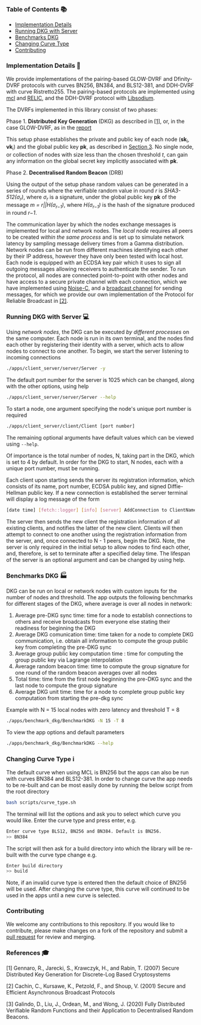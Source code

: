 ### Table of Contents :books:
* [Implementation Details](#implementation-details)
* [Running DKG with Server](#running-dkg-with-server)
* [Benchmarks DKG](#benchmarks-dkg)
* [Changing Curve Type ](#changing-curve-type)
* [Contributing](#contributing)

### Implementation Details :page_facing_up: <a name="implementation-details"></a>

We provide implementations of the pairing-based GLOW-DVRF and Dfinity-DVRF protocols with curves BN256, BN384, and BLS12-381, and DDH-DVRF with curve Ristretto255. The pairing-based protocols are implemented using [mcl](https://github.com/herumi/mcl) and [RELIC](https://github.com/relic-toolkit/relic), and the DDH-DVRF protocol with [Libsodium](https://github.com/jedisct1/libsodium). 

The DVRFs implemented in this library consist of two phases:

Phase 1. __Distributed Key Generation__ (DKG) as described in [[1]](#1), or, in the case GLOW-DVRF, as in the [report](dvrfs-report.pdf)

This setup phase establishes the private and public key of each node (**sk**<sub>i</sub>, **vk**<sub>i</sub>) and the global public key **pk**, as described in [Section 3](dvrfs-report.pdf). No single node, or collection of nodes with size less than the chosen threshold *t*, can gain any information on the global secret key implicitly associated with **pk**. 

Phase 2. __Decentralised Random Beacon__ (DRB)

Using the output of the setup phase random values can be generated in a series of rounds where the verifiable random value in round *r* is *SHA3-512(σ<sub>r</sub>)*, where *σ<sub>r</sub>* is a signature, under the global public key **pk** of the message *m = r||H(σ<sub>r−1</sub>)*, where *H(σ<sub>r−1</sub>)* is the hash of the signature produced in round *r−1*. 

The communication layer by which the nodes exchange messages is implemented for local and network nodes. The _local node_ requires all peers to be created _within the same process_ and is set up to simulate network latency by sampling message delivery times from a Gamma distribution. Network nodes can be run from different machines identifying each other by their IP address, however they have only been tested with local host. Each node is equipped with an ECDSA key pair which it uses to sign all outgoing messages allowing receivers to authenticate the sender.  To run the protocol, all nodes are connected point-to-point with other nodes and have access to a secure private channel with each connection, which we have implemented using [Noise-C](https://github.com/rweather/noise-c), and a [broadcast channel](https://en.wikipedia.org/wiki/Atomic_broadcast) for sending messages, for which we provide our own implementation of the Protocol for Reliable Broadcast in [[2]](#2).

### Running DKG with Server :computer: <a name="running-dkg-with-server"></a>
Using _network nodes_, the DKG can be executed _by different processes_ on the same computer. Each node is run in its own terminal, and the nodes find each other by registering their identity with a server, which acts to allow nodes to connect to one another. To begin, we start the server listening to incoming connections
```bash 
./apps/client_server/server/Server -y
```
The default port number for the server is 1025 which can be changed, along with the other options, using help
```bash
./apps/client_server/server/Server --help
```
To start a node, one argument specifying the node's unique port number is required
```bash
./apps/client_server/client/Client [port number] 
```
The remaining optional arguments have default values which can be viewed using `--help`.

Of importance is the total number of nodes, N, taking part in the DKG, which is set to 4 by default. In order for the DKG to start, N nodes, each with a unique port number, must be running.

Each client upon starting sends the server its registration information, which consists of its name, port number, ECDSA public key, and signed Diffie-Hellman public key. If a new connection is established the server terminal will display a log message of the form 
```bash 
[date time] [fetch::logger] [info] [server] AddConnection to ClientName
```
The server then sends the new client the registration information of all existing clients, and notifies the latter of the new client. Clients will then attempt to connect to one another using the registration information from the server, and, once connected to N - 1 peers, begin the DKG. Note, the server is only required in the initial setup to allow nodes to find each other, and, therefore, is set to terminate after a specified delay time. The lifespan of the server is an optional argument and can be changed by using help. 



### Benchmarks DKG :factory: <a name="benchmarks-dkg"></a>
DKG can be run on local or network nodes with custom inputs for the number of nodes and threshold. The app outputs the following benchmarks for different stages of the DKG, where average is over all nodes in network:
1. Average pre-DKG sync time: time for a node to establish connections to others and receive broadcasts from everyone else stating their readiness for beginning the DKG
2. Average DKG comunication time: time taken for a node to complete DKG communication, i.e. obtain all information to compute the group public key from completing the pre-DKG sync
3. Average group public key computation time : time for computing the group public key via Lagrange interpolation
4. Average random beacon time: time to compute the group signature for one round of the random beacon averages over all nodes
5. Total time: time from the first node beginning the pre-DKG sync and the last node to compute the group signature
6. Average DKG unit time: time for a node to complete group public key computation from starting the pre-dkg sync

Example with N = 15 local nodes with zero latency and threshold T = 8
```bash 
./apps/benchmark_dkg/BenchmarkDKG -N 15 -T 8
```

To view the app options and default parameters
```bash 
./apps/benchmark_dkg/BenchmarkDKG --help
```

### Changing Curve Type :information_source: <a name="changing-curve-type"></a>
The default curve when using MCL is BN256 but the apps can also be run with curves BN384 and BLS12-381. In order to change curve the app needs to be re-built and can be most easily done by running the below script from the root directory
```bash
bash scripts/curve_type.sh
```
The terminal will list the options and ask you to select which curve you would like. Enter the curve type and press enter, e.g.
```bash
Enter curve type BLS12, BN256 and BN384. Default is BN256.
>> BN384
```
The script will then ask for a build directory into which the library will be re-built with the curve type change e.g.
```bash
Enter build directory
>> build
```
Note, if an invalid curve type is entered then the default choice of BN256 will be used. After changing the curve type, this curve will continued to be used in the apps until a new curve is selected.

### Contributing <a name="contributing"></a>

We welcome any contributions to this repository. If you would like to contribute, please make changes on a fork of the repository and submit a [pull request](https://help.github.com/en/github/collaborating-with-issues-and-pull-requests/creating-a-pull-request) for review and merging.

### References :mortar_board:

<a id="1">[1]</a>
Gennaro, R., Jarecki, S., Krawczyk, H., and Rabin, T. (2007) Secure Distributed Key Generation for Discrete-Log Based Cryptosystems

<a id="2">[2]</a>
Cachin, C., Kursawe, K., Petzold, F., and Shoup, V. (2001) Secure and Efficient Asynchronous Broadcast Protocols

<a id="2">[3]</a>
Galindo, D., Liu, J., Ordean, M., and Wong, J. (2020) Fully Distributed Verifiable Random Functions and their Application to Decentralised Random Beacons.

